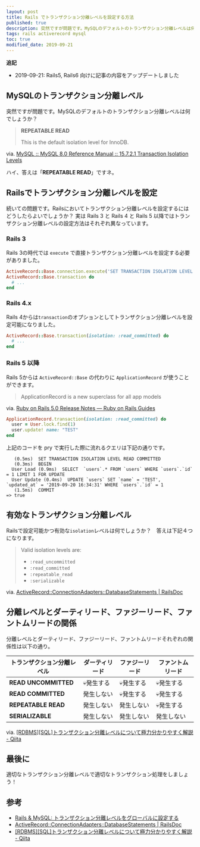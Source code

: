 ```yaml
---
layout: post
title: Rails でトランザクション分離レベルを設定する方法
published: true
description: 突然ですが問題です。MySQLのデフォルトのトランザクション分離レベルは何でしょうか？　続いての問題です。Railsにおいてトランザクション分離レベルを設定するにはどうしたらよいでしょうか？ 実は Rails 3 と Rails 4 と Rails 5 以降ではトランザクション分離レベルの設定方法はそれぞれ異なっています。
tags: rails activerecord mysql
toc: true
modified_date: 2019-09-21
---
```


**追記** 

- 2019-09-21: Rails5, Rails6 向けに記事の内容をアップデートしました

## MySQLのトランザクション分離レベル

突然ですが問題です。MySQLのデフォルトのトランザクション分離レベルは何でしょうか？

> **REPEATABLE READ**
>
> This is the default isolation level for InnoDB.

via. [MySQL :: MySQL 8.0 Reference Manual :: 15.7.2.1 Transaction Isolation Levels](https://dev.mysql.com/doc/refman/8.0/en/innodb-transaction-isolation-levels.html#isolevel_repeatable-read)

ハイ、答えは「**REPEATABLE READ**」ですネ。

## Railsでトランザクション分離レベルを設定

続いての問題です。Railsにおいてトランザクション分離レベルを設定するにはどうしたらよいでしょうか？ 実は Rails 3 と Rails 4 と Rails 5 以降ではトランザクション分離レベルの設定方法はそれぞれ異なっています。

### Rails 3

Rails 3の時代では `execute` で直接トランザクション分離レベルを設定する必要がありました。

```rb
ActiveRecord::Base.connection.execute('SET TRANSACTION ISOLATION LEVEL READ COMMITTED')
ActiveRecord::Base.transaction do
  # ...
end
```

### Rails 4.x

Rails 4からは`transaction`のオプションとしてトランザクション分離レベルを設定可能になりました。

```rb
ActiveRecord::Base.transaction(isolation: :read_committed) do
  # ...
end
```

### Rails 5 以降

Rails 5からは `ActiveRecord::Base` の代わりに `ApplicationRecord` が使うことができます。

> ApplicationRecord is a new superclass for all app models

via. [Ruby on Rails 5.0 Release Notes — Ruby on Rails Guides](https://edgeguides.rubyonrails.org/5_0_release_notes.html)

```rb
ApplicationRecord.transaction(isolation: :read_committed) do 
  user = User.lock.find(1)
  user.update! name: "TEST"
end
```

上記のコードを pry で実行した際に流れるクエリは下記の通りです。

```
   (0.5ms)  SET TRANSACTION ISOLATION LEVEL READ COMMITTED
   (0.3ms)  BEGIN
  User Load (0.9ms)  SELECT  `users`.* FROM `users` WHERE `users`.`id` = 1 LIMIT 1 FOR UPDATE
  User Update (0.4ms)  UPDATE `users` SET `name` = 'TEST', `updated_at` = '2019-09-20 16:34:31' WHERE `users`.`id` = 1
   (1.5ms)  COMMIT
=> true
```

## 有効なトランザクション分離レベル

Railsで設定可能かつ有効な`isolation`レベルは何でしょうか？　答えは下記４つになります。

> Valid isolation levels are:
>
> - `:read_uncommitted`
> - `:read_committed`
> - `:repeatable_read`
> - `:serializable`

via. [ActiveRecord::ConnectionAdapters::DatabaseStatements \| RailsDoc](https://railsdoc.github.io/classes/ActiveRecord/ConnectionAdapters/DatabaseStatements.html#method-i-transaction-label-Transaction+isolation)

## 分離レベルとダーティリード、ファジーリード、ファントムリードの関係

分離レベルとダーティリード、ファジーリード、ファントムリードそれぞれの関係性は以下の通り。

| トランザクション分離レベル | ダーティリード | ファジーリード | ファントムリード |
| --- | --- | --- | --- |
| **READ UNCOMMITTED** | 💀発生する  | 💀発生する | 💀発生する |
| **READ COMMITTED**   | 発生しない | 💀発生する | 💀発生する |
| **REPEATABLE READ**  | 発生しない | 発生しない | 💀発生する |
| **SERIALIZABLE**     | 発生しない | 発生しない | 発生しない |

via. [[RDBMS][SQL]トランザクション分離レベルについて極力分かりやすく解説 - Qiita](https://qiita.com/PruneMazui/items/4135fcf7621869726b4b)

## 最後に

適切なトランザクション分離レベルで適切なトランザクション処理をしましょう！

## 参考

* [Rails & MySQL: トランザクション分離レベルをグローバルに設定する](https://tkrd.hatenadiary.org/entry/20131121/1385044179)
* [ActiveRecord::ConnectionAdapters::DatabaseStatements \| RailsDoc](https://railsdoc.github.io/classes/ActiveRecord/ConnectionAdapters/DatabaseStatements.html#method-i-transaction-label-Transaction+isolation)
* [[RDBMS][SQL]トランザクション分離レベルについて極力分かりやすく解説 - Qiita](https://qiita.com/PruneMazui/items/4135fcf7621869726b4b)
